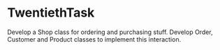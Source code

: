 # TwentiethTask
Develop a Shop class for ordering and purchasing stuff. Develop Order, Customer and Product classes to implement this interaction.
